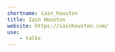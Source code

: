 ```yaml
---
shortname: iain_houston
title: Iain Houston
website: https://iainhouston.com/
use:
    - talks
---
```

